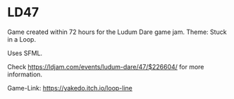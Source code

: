 # LD47
Game created within 72 hours for the Ludum Dare game jam. 
Theme: Stuck in a Loop.

Uses SFML.

Check https://ldjam.com/events/ludum-dare/47/$226604/ for more information.

Game-Link: https://yakedo.itch.io/loop-line
